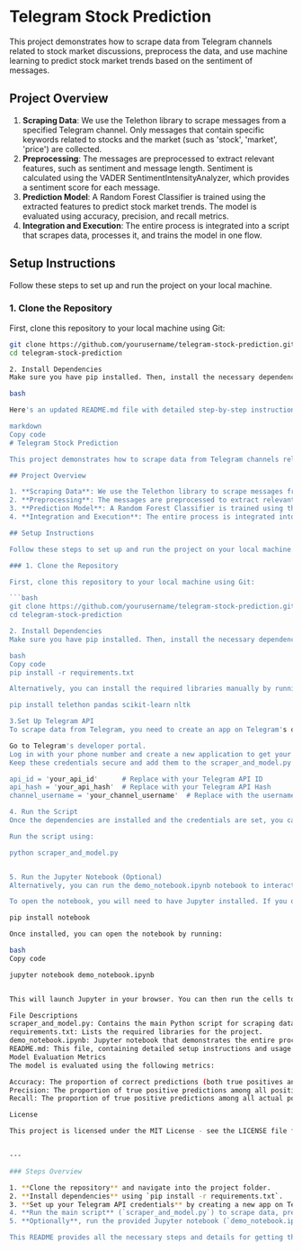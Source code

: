 # Telegram Stock Prediction

This project demonstrates how to scrape data from Telegram channels related to stock market discussions, preprocess the data, and use machine learning to predict stock market trends based on the sentiment of messages.

## Project Overview

1. **Scraping Data**: We use the Telethon library to scrape messages from a specified Telegram channel. Only messages that contain specific keywords related to stocks and the market (such as 'stock', 'market', 'price') are collected.
2. **Preprocessing**: The messages are preprocessed to extract relevant features, such as sentiment and message length. Sentiment is calculated using the VADER SentimentIntensityAnalyzer, which provides a sentiment score for each message.
3. **Prediction Model**: A Random Forest Classifier is trained using the extracted features to predict stock market trends. The model is evaluated using accuracy, precision, and recall metrics.
4. **Integration and Execution**: The entire process is integrated into a script that scrapes data, processes it, and trains the model in one flow.

## Setup Instructions

Follow these steps to set up and run the project on your local machine.

### 1. Clone the Repository

First, clone this repository to your local machine using Git:

```bash
git clone https://github.com/yourusername/telegram-stock-prediction.git
cd telegram-stock-prediction

2. Install Dependencies
Make sure you have pip installed. Then, install the necessary dependencies listed in the requirements.txt file:

bash

Here's an updated README.md file with detailed step-by-step instructions for setting up and running the project:

markdown
Copy code
# Telegram Stock Prediction

This project demonstrates how to scrape data from Telegram channels related to stock market discussions, preprocess the data, and use machine learning to predict stock market trends based on the sentiment of messages.

## Project Overview

1. **Scraping Data**: We use the Telethon library to scrape messages from a specified Telegram channel. Only messages that contain specific keywords related to stocks and the market (such as 'stock', 'market', 'price') are collected.
2. **Preprocessing**: The messages are preprocessed to extract relevant features, such as sentiment and message length. Sentiment is calculated using the VADER SentimentIntensityAnalyzer, which provides a sentiment score for each message.
3. **Prediction Model**: A Random Forest Classifier is trained using the extracted features to predict stock market trends. The model is evaluated using accuracy, precision, and recall metrics.
4. **Integration and Execution**: The entire process is integrated into a script that scrapes data, processes it, and trains the model in one flow.

## Setup Instructions

Follow these steps to set up and run the project on your local machine.

### 1. Clone the Repository

First, clone this repository to your local machine using Git:

```bash
git clone https://github.com/yourusername/telegram-stock-prediction.git
cd telegram-stock-prediction

2. Install Dependencies
Make sure you have pip installed. Then, install the necessary dependencies listed in the requirements.txt file:

bash
Copy code
pip install -r requirements.txt

Alternatively, you can install the required libraries manually by running:

pip install telethon pandas scikit-learn nltk

3.Set Up Telegram API
To scrape data from Telegram, you need to create an app on Telegram's developer portal and obtain your api_id and api_hash. Follow these steps:

Go to Telegram's developer portal.
Log in with your phone number and create a new application to get your api_id and api_hash.
Keep these credentials secure and add them to the scraper_and_model.py file in the following sections:

api_id = 'your_api_id'      # Replace with your Telegram API ID
api_hash = 'your_api_hash'  # Replace with your Telegram API Hash
channel_username = 'your_channel_username'  # Replace with the username of the channel you want to scrape

4. Run the Script
Once the dependencies are installed and the credentials are set, you can run the scraper_and_model.py script to scrape data from Telegram, preprocess it, and train the prediction model.

Run the script using:

python scraper_and_model.py


5. Run the Jupyter Notebook (Optional)
Alternatively, you can run the demo_notebook.ipynb notebook to interactively perform the scraping, preprocessing, and model training steps. This notebook provides a step-by-step demonstration of how the process works.

To open the notebook, you will need to have Jupyter installed. If you don't have it, install it using:

pip install notebook

Once installed, you can open the notebook by running:

bash
Copy code

jupyter notebook demo_notebook.ipynb


This will launch Jupyter in your browser. You can then run the cells to scrape data, preprocess it, and train the model interactively.

File Descriptions
scraper_and_model.py: Contains the main Python script for scraping data from Telegram, preprocessing it, training the machine learning model, and evaluating its performance.
requirements.txt: Lists the required libraries for the project.
demo_notebook.ipynb: Jupyter notebook that demonstrates the entire process: scraping, preprocessing, training, and evaluation.
README.md: This file, containing detailed setup instructions and usage information.
Model Evaluation Metrics
The model is evaluated using the following metrics:

Accuracy: The proportion of correct predictions (both true positives and true negatives) to the total number of predictions.
Precision: The proportion of true positive predictions among all positive predictions.
Recall: The proportion of true positive predictions among all actual positive cases.

License

This project is licensed under the MIT License - see the LICENSE file for details.


---

### Steps Overview

1. **Clone the repository** and navigate into the project folder.
2. **Install dependencies** using `pip install -r requirements.txt`.
3. **Set up your Telegram API credentials** by creating a new app on Telegram's developer portal.
4. **Run the main script** (`scraper_and_model.py`) to scrape data, preprocess it, and train the model.
5. **Optionally**, run the provided Jupyter notebook (`demo_notebook.ipynb`) for an interactive version of the process.

This README provides all the necessary steps and details for getting the project running. You can customize the credentials and parameters as needed.




